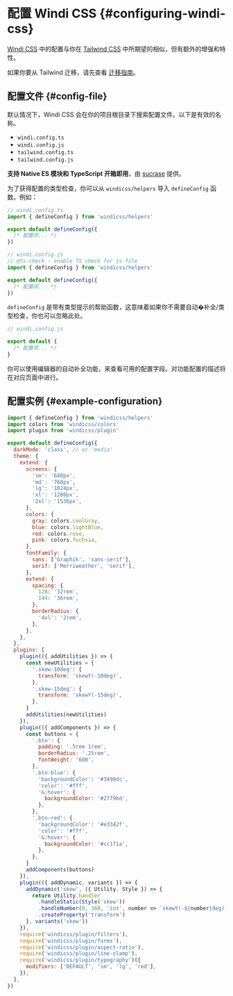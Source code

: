 [windi css]: https://github.com/windicss/windicss
[tailwind css]: https://tailwindcss.com/docs
[migration guide]: /guide/migration

# 配置 Windi CSS {#configuring-windi-css}

[Windi CSS] 中的配置与你在 [Tailwind CSS] 中所期望的相似，但有额外的增强和特性。

如果你要从 Tailwind 迁移，请先查看 [迁移指南][migration guide]。

## 配置文件 {#config-file}

默认情况下，Windi CSS 会在你的项目根目录下搜索配置文件。以下是有效的名称。

- `windi.config.ts`
- `windi.config.js`
- `tailwind.config.ts`
- `tailwind.config.js`

**支持 Native ES 模块和 TypeScript 开箱即用**，由 [sucrase](https://github.com/alangpierce/sucrase) 提供。

为了获得配置的类型检查，你可以从 `windicss/helpers` 导入 `defineConfig` 函数。例如：

```ts
// windi.config.ts
import { defineConfig } from 'windicss/helpers'

export default defineConfig({
  /* 配置项... */
})
```

```js
// windi.config.js
// @ts-check - enable TS check for js file
import { defineConfig } from 'windicss/helpers'

export default defineConfig({
  /* 配置项... */
})
```

`defineConfig` 是带有类型提示的帮助函数，这意味着如果你不需要自动�补全/类型检查，你也可以忽略此处。

```js
// windi.config.js

export default {
  /* 配置项... */
}
```

你可以使用编辑器的自动补全功能，来查看可用的配置字段。对功能配置的描述将在对应页面中进行。

## 配置实例 {#example-configuration}

```js
import { defineConfig } from 'windicss/helpers'
import colors from 'windicss/colors'
import plugin from 'windicss/plugin'

export default defineConfig({
  darkMode: 'class', // or 'media'
  theme: {
    extend: {
      screens: {
        'sm': '640px',
        'md': '768px',
        'lg': '1024px',
        'xl': '1280px',
        '2xl': '1536px',
      },
      colors: {
        gray: colors.coolGray,
        blue: colors.lightBlue,
        red: colors.rose,
        pink: colors.fuchsia,
      },
      fontFamily: {
        sans: ['Graphik', 'sans-serif'],
        serif: ['Merriweather', 'serif'],
      },
      extend: {
        spacing: {
          128: '32rem',
          144: '36rem',
        },
        borderRadius: {
          '4xl': '2rem',
        },
      },
    },
  },
  plugins: [
    plugin(({ addUtilities }) => {
      const newUtilities = {
        '.skew-10deg': {
          transform: 'skewY(-10deg)',
        },
        '.skew-15deg': {
          transform: 'skewY(-15deg)',
        },
      }
      addUtilities(newUtilities)
    }),
    plugin(({ addComponents }) => {
      const buttons = {
        '.btn': {
          padding: '.5rem 1rem',
          borderRadius: '.25rem',
          fontWeight: '600',
        },
        '.btn-blue': {
          'backgroundColor': '#3490dc',
          'color': '#fff',
          '&:hover': {
            backgroundColor: '#2779bd',
          },
        },
        '.btn-red': {
          'backgroundColor': '#e3342f',
          'color': '#fff',
          '&:hover': {
            backgroundColor: '#cc1f1a',
          },
        },
      }
      addComponents(buttons)
    }),
    plugin(({ addDynamic, variants }) => {
      addDynamic('skew', ({ Utility, Style }) => {
        return Utility.handler
          .handleStatic(Style('skew'))
          .handleNumber(0, 360, 'int', number => `skewY(-${number}deg)`)
          .createProperty('transform')
      }, variants('skew'))
    }),
    require('windicss/plugin/filters'),
    require('windicss/plugin/forms'),
    require('windicss/plugin/aspect-ratio'),
    require('windicss/plugin/line-clamp'),
    require('windicss/plugin/typography')({
      modifiers: ['DEFAULT', 'sm', 'lg', 'red'],
    }),
  ],
})
```

